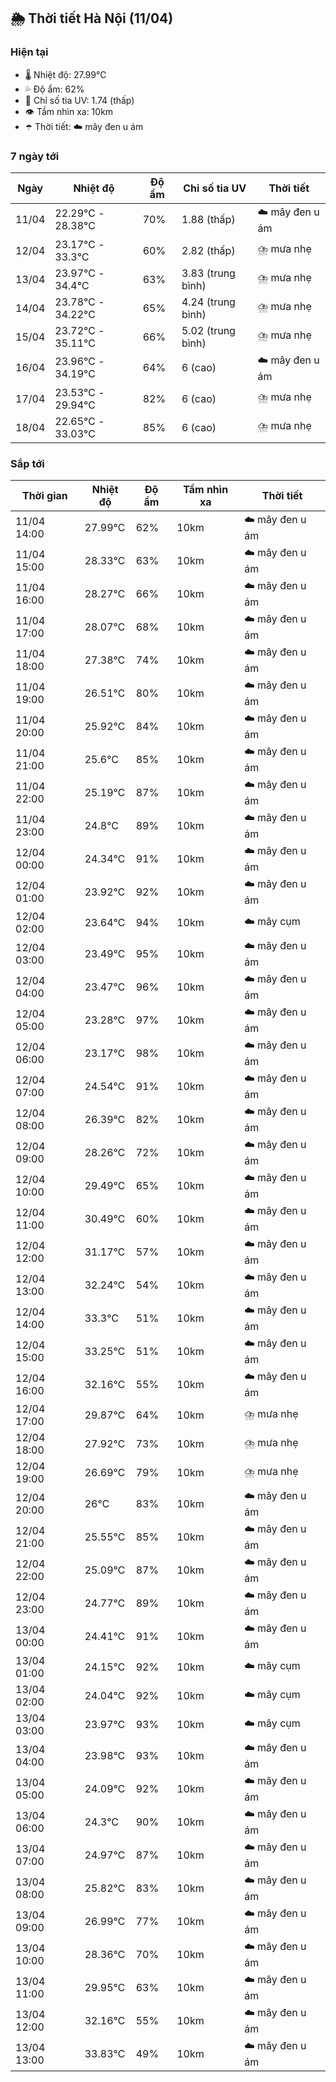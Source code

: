 ## 🌦️ Thời tiết Hà Nội (11/04)

### Hiện tại

- 🌡️ Nhiệt độ: 27.99℃
- 💦 Độ ẩm: 62%
- 🌟 Chỉ số tia UV: 1.74 (thấp)
- 👁️ Tầm nhìn xa: 10km
- ☂️ Thời tiết: ☁️ mây đen u ám

### 7 ngày tới

| Ngày | Nhiệt độ | Độ ẩm | Chỉ số tia UV | Thời tiết |
| --- | --- | --- | --- | --- |
| 11/04 | 22.29℃ - 28.38℃ | 70% | 1.88 (thấp) | ☁️ mây đen u ám |
| 12/04 | 23.17℃ - 33.3℃ | 60% | 2.82 (thấp) | ⛈️ mưa nhẹ |
| 13/04 | 23.97℃ - 34.4℃ | 63% | 3.83 (trung bình) | ⛈️ mưa nhẹ |
| 14/04 | 23.78℃ - 34.22℃ | 65% | 4.24 (trung bình) | ⛈️ mưa nhẹ |
| 15/04 | 23.72℃ - 35.11℃ | 66% | 5.02 (trung bình) | ⛈️ mưa nhẹ |
| 16/04 | 23.96℃ - 34.19℃ | 64% | 6 (cao) | ☁️ mây đen u ám |
| 17/04 | 23.53℃ - 29.94℃ | 82% | 6 (cao) | ⛈️ mưa nhẹ |
| 18/04 | 22.65℃ - 33.03℃ | 85% | 6 (cao) | ⛈️ mưa nhẹ |

### Sắp tới

| Thời gian | Nhiệt độ | Độ ẩm | Tầm nhìn xa | Thời tiết |
| --- | --- | --- | --- | --- |
| 11/04 14:00 | 27.99℃ | 62% | 10km | ☁️ mây đen u ám |
| 11/04 15:00 | 28.33℃ | 63% | 10km | ☁️ mây đen u ám |
| 11/04 16:00 | 28.27℃ | 66% | 10km | ☁️ mây đen u ám |
| 11/04 17:00 | 28.07℃ | 68% | 10km | ☁️ mây đen u ám |
| 11/04 18:00 | 27.38℃ | 74% | 10km | ☁️ mây đen u ám |
| 11/04 19:00 | 26.51℃ | 80% | 10km | ☁️ mây đen u ám |
| 11/04 20:00 | 25.92℃ | 84% | 10km | ☁️ mây đen u ám |
| 11/04 21:00 | 25.6℃ | 85% | 10km | ☁️ mây đen u ám |
| 11/04 22:00 | 25.19℃ | 87% | 10km | ☁️ mây đen u ám |
| 11/04 23:00 | 24.8℃ | 89% | 10km | ☁️ mây đen u ám |
| 12/04 00:00 | 24.34℃ | 91% | 10km | ☁️ mây đen u ám |
| 12/04 01:00 | 23.92℃ | 92% | 10km | ☁️ mây đen u ám |
| 12/04 02:00 | 23.64℃ | 94% | 10km | ☁️ mây cụm |
| 12/04 03:00 | 23.49℃ | 95% | 10km | ☁️ mây đen u ám |
| 12/04 04:00 | 23.47℃ | 96% | 10km | ☁️ mây đen u ám |
| 12/04 05:00 | 23.28℃ | 97% | 10km | ☁️ mây đen u ám |
| 12/04 06:00 | 23.17℃ | 98% | 10km | ☁️ mây đen u ám |
| 12/04 07:00 | 24.54℃ | 91% | 10km | ☁️ mây đen u ám |
| 12/04 08:00 | 26.39℃ | 82% | 10km | ☁️ mây đen u ám |
| 12/04 09:00 | 28.26℃ | 72% | 10km | ☁️ mây đen u ám |
| 12/04 10:00 | 29.49℃ | 65% | 10km | ☁️ mây đen u ám |
| 12/04 11:00 | 30.49℃ | 60% | 10km | ☁️ mây đen u ám |
| 12/04 12:00 | 31.17℃ | 57% | 10km | ☁️ mây đen u ám |
| 12/04 13:00 | 32.24℃ | 54% | 10km | ☁️ mây đen u ám |
| 12/04 14:00 | 33.3℃ | 51% | 10km | ☁️ mây đen u ám |
| 12/04 15:00 | 33.25℃ | 51% | 10km | ☁️ mây đen u ám |
| 12/04 16:00 | 32.16℃ | 55% | 10km | ☁️ mây đen u ám |
| 12/04 17:00 | 29.87℃ | 64% | 10km | ⛈️ mưa nhẹ |
| 12/04 18:00 | 27.92℃ | 73% | 10km | ⛈️ mưa nhẹ |
| 12/04 19:00 | 26.69℃ | 79% | 10km | ⛈️ mưa nhẹ |
| 12/04 20:00 | 26℃ | 83% | 10km | ☁️ mây đen u ám |
| 12/04 21:00 | 25.55℃ | 85% | 10km | ☁️ mây đen u ám |
| 12/04 22:00 | 25.09℃ | 87% | 10km | ☁️ mây đen u ám |
| 12/04 23:00 | 24.77℃ | 89% | 10km | ☁️ mây đen u ám |
| 13/04 00:00 | 24.41℃ | 91% | 10km | ☁️ mây đen u ám |
| 13/04 01:00 | 24.15℃ | 92% | 10km | ☁️ mây cụm |
| 13/04 02:00 | 24.04℃ | 92% | 10km | ☁️ mây cụm |
| 13/04 03:00 | 23.97℃ | 93% | 10km | ☁️ mây cụm |
| 13/04 04:00 | 23.98℃ | 93% | 10km | ☁️ mây đen u ám |
| 13/04 05:00 | 24.09℃ | 92% | 10km | ☁️ mây đen u ám |
| 13/04 06:00 | 24.3℃ | 90% | 10km | ☁️ mây đen u ám |
| 13/04 07:00 | 24.97℃ | 87% | 10km | ☁️ mây đen u ám |
| 13/04 08:00 | 25.82℃ | 83% | 10km | ☁️ mây đen u ám |
| 13/04 09:00 | 26.99℃ | 77% | 10km | ☁️ mây đen u ám |
| 13/04 10:00 | 28.36℃ | 70% | 10km | ☁️ mây đen u ám |
| 13/04 11:00 | 29.95℃ | 63% | 10km | ☁️ mây đen u ám |
| 13/04 12:00 | 32.16℃ | 55% | 10km | ☁️ mây đen u ám |
| 13/04 13:00 | 33.83℃ | 49% | 10km | ☁️ mây đen u ám |
